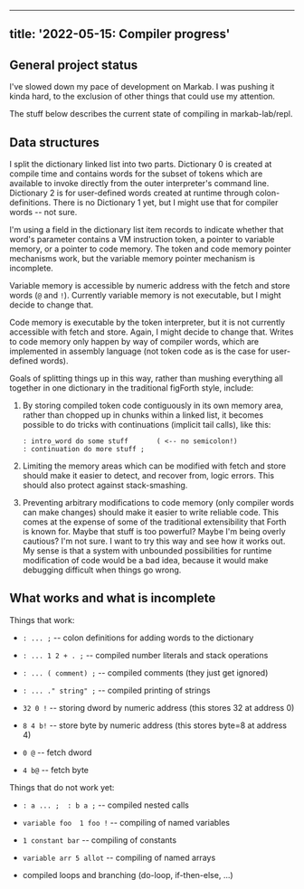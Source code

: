 <!--
Copyright (c) 2022 Sam Blenny
SPDX-License-Identifier: CC-BY-NC-SA-4.0
-->

---
title: '2022-05-15: Compiler progress'
---

## General project status

I've slowed down my pace of development on Markab. I was pushing it kinda hard,
to the exclusion of other things that could use my attention.

The stuff below describes the current state of compiling in markab-lab/repl.


## Data structures

I split the dictionary linked list into two parts. Dictionary 0 is created at
compile time and contains words for the subset of tokens which are available to
invoke directly from the outer interpreter's command line. Dictionary 2 is for
user-defined words created at runtime through colon-definitions. There is no
Dictionary 1 yet, but I might use that for compiler words -- not sure.

I'm using a field in the dictionary list item records to indicate whether that
word's parameter contains a VM instruction token, a pointer to variable memory,
or a pointer to code memory. The token and code memory pointer mechanisms work,
but the variable memory pointer mechanism is incomplete.

Variable memory is accessible by numeric address with the fetch and store words
(`@` and `!`). Currently variable memory is not executable, but I might decide
to change that.

Code memory is executable by the token interpreter, but it is not currently
accessible with fetch and store. Again, I might decide to change that. Writes
to code memory only happen by way of compiler words, which are implemented
in assembly language (not token code as is the case for user-defined words).

Goals of splitting things up in this way, rather than mushing everything all
together in one dictionary in the traditional figForth style, include:

1. By storing compiled token code contiguously in its own memory area, rather
   than chopped up in chunks within a linked list, it becomes possible to do
   tricks with continuations (implicit tail calls), like this:

   ```
   : intro_word do some stuff       ( <-- no semicolon!)
   : continuation do more stuff ;
   ```

2. Limiting the memory areas which can be modified with fetch and store should
   make it easier to detect, and recover from, logic errors. This should also
   protect against stack-smashing.

3. Preventing arbitrary modifications to code memory (only compiler words can
   make changes) should make it easier to write reliable code. This comes at
   the expense of some of the traditional extensibility that Forth is known
   for. Maybe that stuff is too powerful? Maybe I'm being overly cautious? I'm
   not sure. I want to try this way and see how it works out. My sense is that
   a system with unbounded possibilities for runtime modification of code would
   be a bad idea, because it would make debugging difficult when things go
   wrong.


## What works and what is incomplete

Things that work:

- `: ... ;` -- colon definitions for adding words to the dictionary

- `: ... 1 2 + . ;` -- compiled number literals and stack operations

- `: ... ( comment) ;` -- compiled comments (they just get ignored)

- `: ... ." string" ;` -- compiled printing of strings

- `32 0 !` -- storing dword by numeric address (this stores 32 at address 0)

- `8 4 b!` -- store byte by numeric address (this stores byte=8 at address 4)

- `0 @` -- fetch dword

- `4 b@` -- fetch byte


Things that do not work yet:

- `: a ... ;  : b a ;` -- compiled nested calls

- `variable foo  1 foo !` -- compiling of named variables

- `1 constant bar` -- compiling of constants

- `variable arr 5 allot` -- compiling of named arrays

- compiled loops and branching (do-loop, if-then-else, ...)
